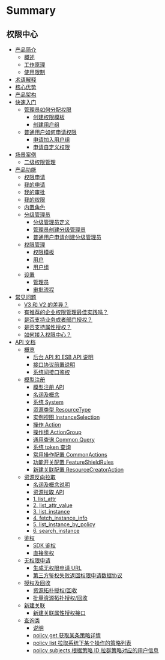
# Summary

## 权限中心
* [产品简介]()
    * [概述](产品白皮书/产品简介/README.md)
    * [工作原理](产品白皮书/产品简介/Principle.md)
    * [使用限制](产品白皮书/产品简介/UseLimit.md)
* [术语解释](产品白皮书/术语解释/Trem.md)
* [核心优势](产品白皮书/核心优势/Feature.md)
* [产品架构](产品白皮书/产品架构/Architecture.md)
* [快速入门]()
    * [管理员如何分配权限]()
        * [创建权限模板](产品白皮书/快速入门/CreatePremissionTemplates.md)
        * [创建用户组](产品白皮书/快速入门/CreateGroups.md)
    * [普通用户如何申请权限]()
        * [申请加入用户组](产品白皮书/快速入门/ApplyToGroups.md)
        * [申请自定义权限](产品白皮书/快速入门/ApplyToCustomPermissions.md)
* [场景案例]()
    * [二级权限管理](产品白皮书/场景案例/GradingManager.md)
* [产品功能]()
    * [权限申请](产品白皮书/产品功能/PermissionsApply.md)
    * [我的申请](产品白皮书/产品功能/MyApply.md)
    * [我的审批](产品白皮书/产品功能/MyApproval.md)
    * [我的权限](产品白皮书/产品功能/MyPermissions.md)
    * [内置角色](产品白皮书/产品功能/InnerRoles.md)
    * [分级管理员]()
        * [分级管理员定义](产品白皮书/产品功能/GradingManager.md)
        * [管理员创建分级管理员](产品白皮书/产品功能/ManagerCreate.md)
        * [普通用户申请创建分级管理员](产品白皮书/产品功能/UserApply.md)
    * [权限管理]()
        * [权限模板](产品白皮书/产品功能/PermissionTemplates.md)
        * [用户](产品白皮书/产品功能/Users.md) 
        * [用户组](产品白皮书/产品功能/Groups.md)
    * [设置]()
        * [管理员](产品白皮书/产品功能/Manager.md)
        * [审批流程](产品白皮书/产品功能/Approval.md)
* [常见问题]()
    * [V3 和 V2 的差异？](产品白皮书/常见问题/Diffv2v3.md)
    * [有推荐的企业权限管理最佳实践吗？](产品白皮书/常见问题/Bestpractise.md)
    * [是否支持业务或者部门授权？](产品白皮书/常见问题/Orggrants.md)
    * [是否支持属性授权？](产品白皮书/常见问题/Attribute.md)
    * [如何接入权限中心？](产品白皮书/常见问题/SystemAccess.md)
* [API 文档]()
    * [概览]()
        * [后台 API 和 ESB API 说明](6.0/iam_dev_docs/Reference/API/01-Overview/01-BackendAPIvsESBAPI.md)
        * [接口协议前置说明](6.0/iam_dev_docs/Reference/API/01-Overview/02-APIBasicInfo.md)
        * [系统间接口鉴权](6.0/iam_dev_docs/Reference/API/01-Overview/03-APIAuth.md)
    * [模型注册]()
        * [模型注册 API](6.0/iam_dev_docs/Reference/API/02-Model/00-API.md)
        * [名词及概念](6.0/iam_dev_docs/Reference/API/02-Model/00-Concepts.md)
        * [系统 System](6.0/iam_dev_docs/Reference/API/02-Model/10-System.md)
        * [资源类型 ResourceType](6.0/iam_dev_docs/Reference/API/02-Model/11-ResourceType.md)
        * [实例视图 InstanceSelection](6.0/iam_dev_docs/Reference/API/02-Model/12-InstanceSelection.md)
        * [操作 Action](6.0/iam_dev_docs/Reference/API/02-Model/13-Action.md)
        * [操作组 ActionGroup](6.0/iam_dev_docs/Reference/API/02-Model/14-ActionGroup.md)
        * [通用查询 Common Query](6.0/iam_dev_docs/Reference/API/02-Model/15-CommonQuery.md)
        * [系统 token 查询](6.0/iam_dev_docs/Reference/API/02-Model/16-Token.md)
        * [常用操作配置 CommonActions](6.0/iam_dev_docs/Reference/API/02-Model/17-CommonActions.md)
        * [功能开关配置 FeatureShieldRules](6.0/iam_dev_docs/Reference/API/02-Model/18-FeatureShieldRules.md)
        * [新建关联配置 ResourceCreatorAction](6.0/iam_dev_docs/Reference/API/02-Model/19-ResourceCreatorAction.md)
    * [资源反向拉取]()
        * [名词及概念说明](6.0/iam_dev_docs/Reference/API/03-Callback/00-Concepts.md)
        * [资源拉取 API](6.0/iam_dev_docs/Reference/API/03-Callback/01-API.md)
        * [1. list_attr](6.0/iam_dev_docs/Reference/API/03-Callback/10-list_attr.md)
        * [2. list_attr_value](6.0/iam_dev_docs/Reference/API/03-Callback/11-list_attr_value.md)
        * [3. list_instance](6.0/iam_dev_docs/Reference/API/03-Callback/12-list_instance.md)
        * [4. fetch_instance_info](6.0/iam_dev_docs/Reference/API/03-Callback/13-fetch_instance_info.md)
        * [5. list_instance_by_policy](6.0/iam_dev_docs/Reference/API/03-Callback/14-list_instance_by_policy.md)
        * [6. search_instance](6.0/iam_dev_docs/Reference/API/03-Callback/15-search_instance.md)
    * [鉴权]()
        * [SDK 鉴权](6.0/iam_dev_docs/Reference/API/04-Auth/01-SDK.md)
        * [直接鉴权](6.0/iam_dev_docs/Reference/API/04-Auth/02-DirectAPI.md)
    * [无权限申请]()
        * [生成无权限申请 URL](6.0/iam_dev_docs/Reference/API/05-Application/01-GenerateURL.md)
        * [第三方鉴权失败返回权限申请数据协议](6.0/iam_dev_docs/Reference/API/05-Application/02-NoPermissionData.md)
    * [授权及回收]()
        * [资源拓扑授权/回收](6.0/iam_dev_docs/Reference/API/06-GrantRevoke/01-Topology.md)
        * [批量资源拓扑授权/回收](6.0/iam_dev_docs/Reference/API/06-GrantRevoke/02-BatchTopology.md)
    * [新建关联]()
        * [新建关联属性授权接口](6.0/iam_dev_docs/Reference/API/07-ResourceCreatorAction/01-Attribute.md)
    * [查询类]()
        * [说明](6.0/iam_dev_docs/Reference/API/08-Query/README.md)
        * [policy get 获取某条策略详情](6.0/iam_dev_docs/Reference/API/08-Query/01-PolicyGet.md)
        * [policy list 拉取系统下某个操作的策略列表](6.0/iam_dev_docs/Reference/API/08-Query/02-PolicyList.md)
        * [policy subjects 根据策略 ID 拉群策略对应的用户信息](6.0/iam_dev_docs/Reference/API/08-Query/03-PolicySubjects.md)